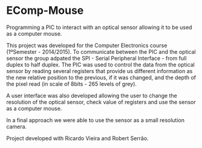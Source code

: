 # EComp-Mouse
Programming a PIC to interact with an optical sensor allowing it to be used as a computer mouse.

This project was developed for the Computer Electronics course (1ºSemester - 2014/2015). To communicate between the PIC and the optical sensor the group adpated the SPI - Serial Peripheral Interface - from full duplex to half duplex. The PIC was used to control the data from the optical sensor by reading several registers that provide us different information as the new relative position to the previous, if it was changed, and the depth of the pixel read (in scale of 8bits - 265 levels of grey).

A user interface was also developed allowing the user to change the resolution of the optical sensor, check value of registers and use the sensor as a computer mouse. 

In a final approach we were able to use the sensor as a small resolution camera.

Project developed with Ricardo Vieira and Robert Serrão.
